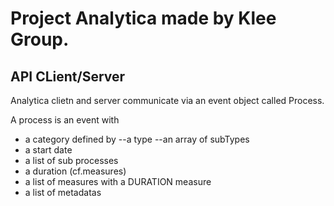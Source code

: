﻿# Project Analytica made by Klee Group.

## API CLient/Server 

Analytica clietn and server communicate via an event object called Process.

A process is an event with
 - a category defined by 
 	--a type 
 	--an array of subTypes	
 - a start date
 - a list of sub processes
 - a duration (cf.measures)
 - a list of measures  with a DURATION  measure 
 - a list of metadatas